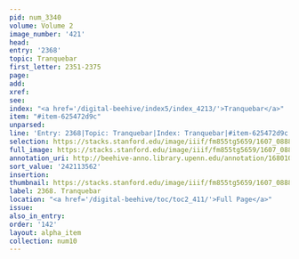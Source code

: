 ```yaml
---
pid: num_3340
volume: Volume 2
image_number: '421'
head:
entry: '2368'
topic: Tranquebar
first_letter: 2351-2375
page:
add:
xref:
see:
index: "<a href='/digital-beehive/index5/index_4213/'>Tranquebar</a>"
item: "#item-625472d9c"
unparsed:
line: 'Entry: 2368|Topic: Tranquebar|Index: Tranquebar|#item-625472d9c'
selection: https://stacks.stanford.edu/image/iiif/fm855tg5659/1607_0888/572,3562,2780,264/full/0/default.jpg
full_image: https://stacks.stanford.edu/image/iiif/fm855tg5659/1607_0888/full/full/0/default.jpg
annotation_uri: http://beehive-anno.library.upenn.edu/annotation/1680106222867
sort_value: '242113562'
insertion:
thumbnail: https://stacks.stanford.edu/image/iiif/fm855tg5659/1607_0888/572,3562,600,180/250,/0/default.jpg
label: 2368. Tranquebar
location: "<a href='/digital-beehive/toc/toc2_411/'>Full Page</a>"
issue:
also_in_entry:
order: '142'
layout: alpha_item
collection: num10
---
```

